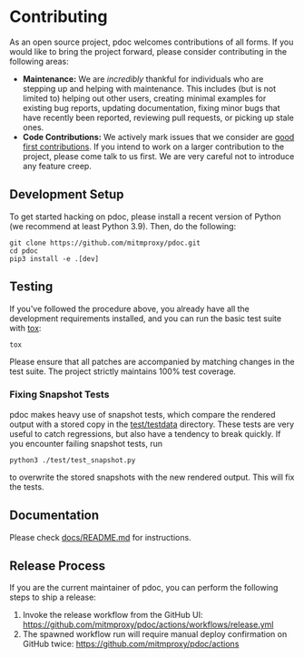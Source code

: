 # Contributing

As an open source project, pdoc welcomes contributions of all forms. If you would like to bring the project forward,
please consider contributing in the following areas:

- **Maintenance:** We are *incredibly* thankful for individuals who are stepping up and helping with maintenance. This
  includes (but is not limited to) helping out other users, creating minimal examples for existing bug reports, updating
  documentation, fixing minor bugs that have recently been reported, reviewing pull requests, or picking up stale ones.
- **Code Contributions:** We actively mark issues that we consider are
  [good first contributions](https://github.com/mitmproxy/pdoc/labels/help-wanted). If you intend to work on a larger
  contribution to the project, please come talk to us first. We are very careful not to introduce any feature creep.

## Development Setup

To get started hacking on pdoc, please install a recent version of Python (we recommend at least Python 3.9). Then, do
the following:

```shell
git clone https://github.com/mitmproxy/pdoc.git
cd pdoc
pip3 install -e .[dev]
```

## Testing

If you've followed the procedure above, you already have all the development requirements installed, and you can run the
basic test suite with [tox](https://tox.readthedocs.io/):

```shell
tox
```

Please ensure that all patches are accompanied by matching changes in the test suite. The project strictly maintains
100% test coverage.

### Fixing Snapshot Tests

pdoc makes heavy use of snapshot tests, which compare the rendered output with a stored copy in the [test/testdata](test/testdata) directory.
These tests are very useful to catch regressions, but also have a tendency to break quickly. If you encounter failing snapshot tests, run

```shell
python3 ./test/test_snapshot.py
```
to overwrite the stored snapshots with the new rendered output. This will fix the tests.

## Documentation

Please check [docs/README.md](./docs/README.md) for instructions.


## Release Process

If you are the current maintainer of pdoc,
you can perform the following steps to ship a release:

1. Invoke the release workflow from the GitHub UI: https://github.com/mitmproxy/pdoc/actions/workflows/release.yml
2. The spawned workflow run will require manual deploy confirmation on GitHub twice: https://github.com/mitmproxy/pdoc/actions
